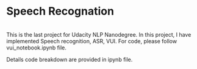 <h1>Speech Recognation</h1>
<br>
This is the last project for Udacity NLP Nanodegree. In this project, I have implemented Speech recognition, ASR, VUI. For code, please follow vui_notebook.ipynb file.

<br>

Details code breakdown are provided in ipynb file.
